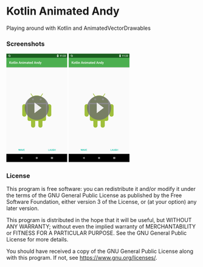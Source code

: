 # Kotlin Animated Andy

Playing around with Kotlin and AnimatedVectorDrawables

### Screenshots
[<img src="images/screenshot.png" width=160>](images/screenshot-waving.mp4)
[<img src="images/screenshot.png" width=160>](images/screenshot-laughing.mp4)

### License
This program is free software: you can redistribute it and/or modify
it under the terms of the GNU General Public License as published by
the Free Software Foundation, either version 3 of the License, or
(at your option) any later version.

This program is distributed in the hope that it will be useful,
but WITHOUT ANY WARRANTY; without even the implied warranty of
MERCHANTABILITY or FITNESS FOR A PARTICULAR PURPOSE.  See the
GNU General Public License for more details.

You should have received a copy of the GNU General Public License
along with this program.  If not, see <https://www.gnu.org/licenses/>.
